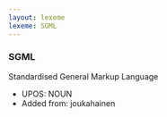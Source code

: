 ```yaml
---
layout: lexeme
lexeme: SGML
---
```


###  SGML

Standardised General Markup Language
* UPOS:  NOUN
* Added from:  joukahainen

